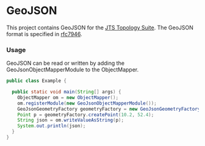 # GeoJSON

This project contains GeoJSON for the [JTS Topology Suite](https://locationtech.github.io/jts/).
The GeoJSON format is specified in [rfc7946](https://tools.ietf.org/html/rfc7946).

### Usage

GeoJSON can be read or written by adding the GeoJsonObjectMapperModule to the ObjectMapper.

```java
public class Example {

  public static void main(String[] args) {
    ObjectMapper om = new ObjectMapper();
    om.registerModule(new GeoJsonObjectMapperModule());
    GeoJsonGeometryFactory geometryFactory = new GeoJsonGeometryFactory();
    Point p = geometryFactory.createPoint(10.2, 52.4);
    String json = om.writeValueAsString(p);
    System.out.println(json);
  }
}
```
